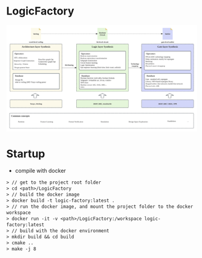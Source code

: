 # LogicFactory

![Framework](LogicFactory.svg "framework")


# Startup
- compile with docker
```
> // get to the project root folder
> cd <path>/LogicFactory
> // build the docker image
> docker build -t logic-factory:latest .
> // run the docker image, and mount the project folder to the docker workspace
> docker run -it -v <path>/LogicFactory:/workspace logic-factory:latest
> // build with the docker environment
> mkdir build && cd build
> cmake ..
> make -j 8
```